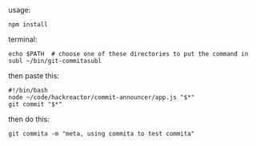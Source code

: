usage:

`npm install`

terminal:

```
echo $PATH  # choose one of these directories to put the command in
subl ~/bin/git-commitasubl
```

then paste this:

```
#!/bin/bash
node ~/code/hackreactor/commit-announcer/app.js "$*"
git commit "$*"
```

then do this:

`git commita -m "meta, using commita to test commita"`
